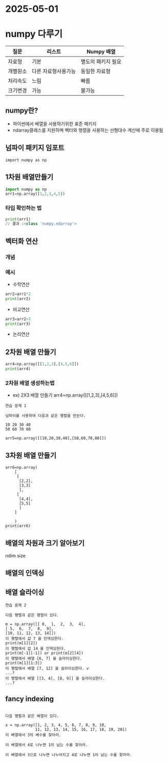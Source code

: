 # 2025-05-01

# numpy 다루기
|질문|리스트|Numpy 배열|
|----|----|----|
|자료형|기본|별도의 패키지 필요|
|개별원소|다른 자료형사용가능|동일한 자료형|
|처리속도|느림|빠름|
|크기변경|가능|불가능|

## numpy란?
- 파이썬에서 배열을 사용하기위한 표준 패키지
- ndarray클래스를 지원하며 벡터와 행렬을 사용하는 선형대수 계산에 주로 이용됨

## 넘파이 패키지 임포트
`import numpy as np`
## 1차원 배열만들기
```python
import numpy as np
arr1=np.array([1,2,3,4,5])
```
### 타입 확인하는 법
```python
print(arr1)
// 결과 :<class 'numpy.ndarray'>
```
## 벡터화 연산
### 개념
### 예시
- 수학연산
```python
arr2=arr1*2
print(arr2) 
```
- 비교연산
```python
arr3=arr2>3
print(arr3)
```
- 논리연산

## 2차원 배열 만들기
```python
arr4=np.array([[1,2,3],[4,5,6]])
print(arr4)
```
### 2차원 배열 생성하는법
- ex) 2X3 배열 만들기
  arr4=np.array([[1,2,3],[4,5,6]])

```
연습 문제 1

넘파이를 사용하여 다음과 같은 행렬을 만든다.

10 20 30 40
50 60 70 80

arr5=np.array([[10,20,30,40],[50,60,70,80]])

```

## 3차원 배열 만들기
```ptyhon
arr6=np.array(
    [
     [
      [2,2], 
      [3,3]
      ],
     [
      [4,4],
      [5,5]
      ]
    ]

    )
print(arr6)
```
## 배열의 차원과 크기 알아보기
ndim
size

## 배열의 인덱싱

## 배열 슬라이싱


```
연습 문제 2

다음 행렬과 같은 행렬이 있다.

m = np.array([[ 0,  1,  2,  3,  4],
[ 5,  6,  7,  8,  9],
[10, 11, 12, 13, 14]])
이 행렬에서 값 7 을 인덱싱한다.
print(m[1][2])
이 행렬에서 값 14 을 인덱싱한다.
print(m[-1][-1]) or print(m[2][4])
이 행렬에서 배열 [6, 7] 을 슬라이싱한다.
print(m[1][1:3])
이 행렬에서 배열 [7, 12] 을 슬라이싱한다. v
...?
이 행렬에서 배열 [[3, 4], [8, 9]] 을 슬라이싱한다.
...?
```

## fancy indexing



```

다음 행렬과 같은 배열이 있다.

x = np.array([1, 2, 3, 4, 5, 6, 7, 8, 9, 10,
             11, 12, 13, 14, 15, 16, 17, 18, 19, 20])
이 배열에서 3의 배수를 찾아라.

이 배열에서 4로 나누면 1이 남는 수를 찾아라.

이 배열에서 3으로 나누면 나누어지고 4로 나누면 1이 남는 수를 찾아라.
```


